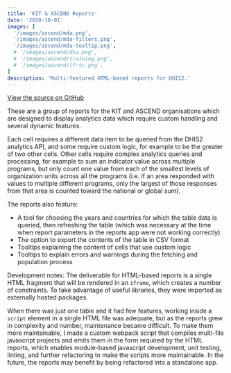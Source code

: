 ```yaml
---
title: 'KIT & ASCEND Reports'
date: '2020-10-01'
images: [
  '/images/ascend/mda.png',
  '/images/ascend/mda-filters.png',
  '/images/ascend/mda-tooltip.png',
  # '/images/ascend/dsa.png',
  # '/images/ascend/training.png',
  # '/images/ascend/lf-tc.png',
]
description: 'Multi-featured HTML-based reports for DHIS2.'
---
```


[View the source on GitHub](https://github.com/KaiVandivier/ascend-reports)

These are a group of reports for the KIT and ASCEND organisations which are designed to display analytics data which require custom handling and several dynamic features.

Each cell requires a different data item to be queried from the DHIS2 analytics API, and some require custom logic, for example to be the greater of two other cells. Other cells require complex analytics queries and processing, for example to sum an indicator value across multiple programs, but only count one value from each of the smallest levels of organization units across all the programs (i.e. if an area responded with values to multiple different programs, only the largest of those responses from that area is counted toward the national or global sum).

The reports also feature:
- A tool for choosing the years and countries for which the table data is queried, then refreshing the table (which was necessary at the time when report parameters in the reports app were not working correctly)
- The option to export the contents of the table in CSV format
- Tooltips explaining the content of cells that use custom logic
- Tooltips to explain errors and warnings during the fetching and population process

Development notes: The deliverable for HTML-based reports is a single HTML fragment that will be rendered in an `iframe`, which creates a number of constraints. To take advantage of useful libraries, they were imported as externally hosted packages. 

When there was just one table and it had few features, working inside a `script` element in a single HTML file was adequate, but as the reports grew in complexity and number, maintenance became difficult. To make them more maintainable, I made a custom webpack script that compiles multi-file javascript projects and emits them in the form required by the HTML reports, which enables module-based javascript development, unit testing, linting, and further refactoring to make the scripts more maintainable. In the future, the reports may benefit by being refactored into a standalone app.
